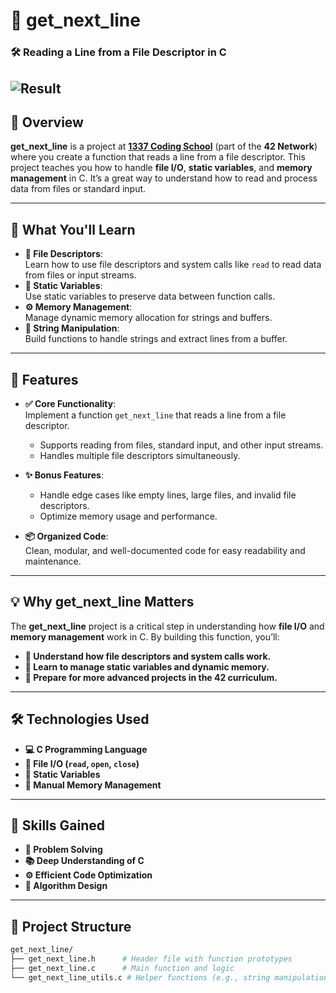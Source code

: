 # 📖 **get_next_line**  
### 🛠️ **Reading a Line from a File Descriptor in C**  

![Result](https://i.postimg.cc/47BndpNV/Screen-Shot-2025-03-16-at-11-28-55-PM.png)
---

## 🎯 **Overview**  
**get_next_line** is a project at **[1337 Coding School](https://1337.ma)** (part of the **42 Network**) where you create a function that reads a line from a file descriptor. This project teaches you how to handle **file I/O**, **static variables**, and **memory management** in C. It’s a great way to understand how to read and process data from files or standard input.

---

## 🧠 **What You'll Learn**  
- **📖 File Descriptors**:  
  Learn how to use file descriptors and system calls like `read` to read data from files or input streams.  
- **🧩 Static Variables**:  
  Use static variables to preserve data between function calls.  
- **⚙️ Memory Management**:  
  Manage dynamic memory allocation for strings and buffers.  
- **🧠 String Manipulation**:  
  Build functions to handle strings and extract lines from a buffer.  

---

## 🚀 **Features**  
- **✅ Core Functionality**:  
  Implement a function `get_next_line` that reads a line from a file descriptor.  
  - Supports reading from files, standard input, and other input streams.  
  - Handles multiple file descriptors simultaneously.  

- **✨ Bonus Features**:  
  - Handle edge cases like empty lines, large files, and invalid file descriptors.  
  - Optimize memory usage and performance.  

- **📦 Organized Code**:  
  Clean, modular, and well-documented code for easy readability and maintenance.  

---

## 💡 **Why get_next_line Matters**  
The **get_next_line** project is a critical step in understanding how **file I/O** and **memory management** work in C. By building this function, you’ll:  
- **🔧 Understand how file descriptors and system calls work.**  
- **🧠 Learn to manage static variables and dynamic memory.**  
- **🚀 Prepare for more advanced projects in the 42 curriculum.**  

---

## 🛠️ **Technologies Used**  
- **💻 C Programming Language**  
- **📜 File I/O (`read`, `open`, `close`)**  
- **🧠 Static Variables**  
- **🧠 Manual Memory Management**  

---

## 🌟 **Skills Gained**  
- **🧩 Problem Solving**  
- **📚 Deep Understanding of C**  
- **⚙️ Efficient Code Optimization**  
- **🧠 Algorithm Design**  

---

## 📂 **Project Structure**  
```bash
get_next_line/  
├── get_next_line.h      # Header file with function prototypes  
├── get_next_line.c      # Main function and logic  
└── get_next_line_utils.c # Helper functions (e.g., string manipulation)   
